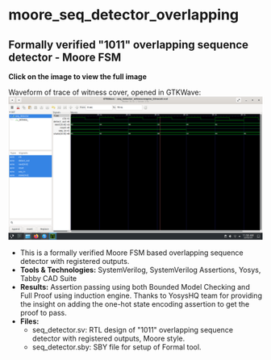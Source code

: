 # moore_seq_detector_overlapping
Formally verified "1011" overlapping sequence detector - Moore FSM
---
**Click on the image to view the full image**

Waveform of trace of witness cover, opened in GTKWave:
  ![Waveform of trace of witness cover, opened in GTKWave](https://github.com/ShashankVM/moore_seq_detector_overlapping/blob/main/moore_seq.png)
- This is a formally verified Moore FSM based overlapping sequence detector with registered outputs.
- **Tools & Technologies:** SystemVerilog, SystemVerilog Assertions, Yosys, Tabby CAD Suite
- **Results:** Assertion passing using both Bounded Model Checking and Full Proof using induction engine. Thanks to YosysHQ team for providing the insight on adding the one-hot state encoding assertion to get the proof to pass.
- **Files:** 
   * seq_detector.sv: RTL design of "1011" overlapping sequence detector with registered outputs, Moore style.
   * seq_detector.sby: SBY file for setup of Formal tool. 
